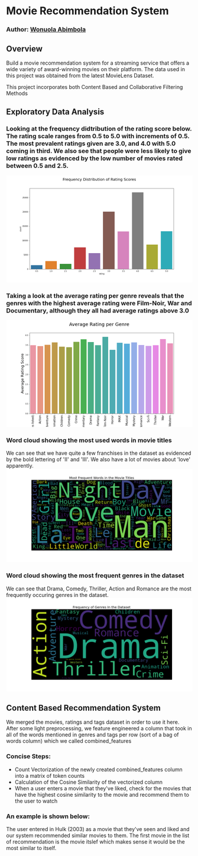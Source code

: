 # Movie Recommendation System

### Author: [Wonuola Abimbola](https://github.com/Wonuabimbola)

## Overview

Build a movie recommendation system for a streaming service that offers a wide variety of award-winning movies on their platform. The data used in this project was obtained from the latest MovieLens Dataset.

This project incorporates both Content Based and Collaborative Filtering Methods

## Exploratory Data Analysis

### Looking at the frequency didtribution of the rating score below. The rating scale ranges from 0.5 to 5.0 with increments of 0.5. The most prevalent ratings given are 3.0, and 4.0 with 5.0 coming in third. We also see that people were less likely to give low ratings as evidenced by the low number of movies rated between 0.5 and 2.5.
![Rating Frequency Distribution](https://github.com/Wonuabimbola/Phase_4_project/blob/beta/images/FreqDistRating.png)

### Taking a look at the average rating per genre reveals that the genres with the highest average rating were Film-Noir, War and Documentary, although they all had average ratings above 3.0
![Average Rating per Genre](https://github.com/Wonuabimbola/Phase_4_project/blob/beta/images/AverageRatingPerGenre.png)

### Word cloud showing the most used words in movie titles
We can see that we have quite a few franchises in the dataset as evidenced by the bold lettering of 'II' and 'III'. We also have a lot of movies about 'love' apparently.
![Movie Title Word Cloud](https://github.com/Wonuabimbola/Phase_4_project/blob/beta/images/MovieTitleCloud.png)

### Word cloud showing the most frequent genres in the dataset
We can see that Drama, Comedy, Thriller, Action and Romance are the most frequently occuring genres in the dataset.
![Genre Word Cloud](https://github.com/Wonuabimbola/Phase_4_project/blob/beta/images/GenreCloud.png)

## Content Based Recommendation System

We merged the movies, ratings and tags dataset in order to use it here. After some light preprocessing, we feature engineered a column that took in all of the words mentioned in genres and tags per row (sort of a bag of words column) which we called combined_features

### Concise Steps:
* Count Vectorization of the newly created combined_features column into a matrix of token counts
* Calculation of the Cosine Similarity of the vectorized column 
* When a user enters a movie that they've liked, check for the movies that have the highest cosine similarity to the movie and recommend them to the user to watch

### An example is shown below:
The user entered in Hulk (2003) as a movie that they've seen and liked and our system recommended similar movies to them. The first movie in the list of recommendation is the movie itslef which makes sense it would be the most similar to itself.



